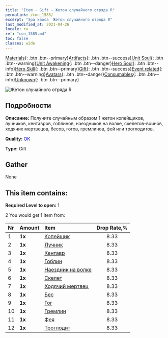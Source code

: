 ```yaml
---
title: "Item - Gift - Жетон случайного отряда R"
permalink: /con_1585/
excerpt: "Эра хаоса  Жетон случайного отряда R"
last_modified_at: 2021-04-26
locale: ru
ref: "con_1585.md"
toc: false
classes: wide
---
```

 [Materials](/ItemsRU/){: .btn .btn--primary}[Artifacts](/ItemsRU/Artifacts/){: .btn .btn--success}[Unit Soul](/ItemsRU/UnitSoul/){: .btn .btn--warning}[Unit Awakening](/ItemsRU/UnitAwakening/){: .btn .btn--danger}[Hero Soul](/ItemsRU/HeroSoul/){: .btn .btn--info}[Hero Skill](/ItemsRU/HeroSkill/){: .btn .btn--primary}[Gift](/ItemsRU/Gift/){: .btn .btn--success}[Event related](/ItemsRU/Events/){: .btn .btn--warning}[Avatars](/ItemsRU/Avatars/){: .btn .btn--danger}[Consumables](/ItemsRU/Consumables/){: .btn .btn--info}[Unknown](/ItemsRU/Unknown/){: .btn .btn--primary}

 ![Жетон случайного отряда R](/images/t/i_907200.png)

## Подробности
 **Описание:** Получите случайным образом 1 жетон копейщиков, лучников, кентавров, гоблинов, наездников на волке, скелетов-воинов, ходячих мертвецов, бесов, гогов, гремлинов, фей или троглодитов.

 **Quality:** <span style="color: #0000CD">OK</span>

 **Type:** Gift

## Gather

  None

## This item contains:

 **Required Level to open:** 1

 2 You would get **1** item  from:

  | Nr | Amount |     Item    | Drop Rate,% |
  |:---|:-------|:------------|:---------:|
  | 1 |  **1x** | [Копейщик](/ItemsRU/unt_190/) | 8.33 | 
  | 2 |  **1x** | [Лучник](/ItemsRU/unt_191/) | 8.33 | 
  | 3 |  **1x** | [Кентавр](/ItemsRU/unt_199/) | 8.33 | 
  | 4 |  **1x** | [Гоблин](/ItemsRU/unt_217/) | 8.33 | 
  | 5 |  **1x** | [Наездник на волке](/ItemsRU/unt_218/) | 8.33 | 
  | 6 |  **1x** | [Скелет](/ItemsRU/unt_208/) | 8.33 | 
  | 7 |  **1x** | [Ходячий мертвец](/ItemsRU/unt_209/) | 8.33 | 
  | 8 |  **1x** | [Бес](/ItemsRU/unt_226/) | 8.33 | 
  | 9 |  **1x** | [Гог](/ItemsRU/unt_227/) | 8.33 | 
  | 10 |  **1x** | [Гремлин](/ItemsRU/unt_235/) | 8.33 | 
  | 11 |  **1x** | [Фея](/ItemsRU/unt_262/) | 8.33 | 
  | 12 |  **1x** | [Троглодит](/ItemsRU/unt_244/) | 8.33 | 
